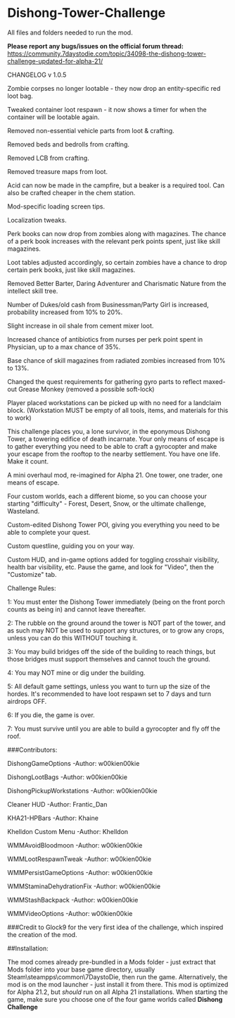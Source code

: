 # Dishong-Tower-Challenge
All files and folders needed to run the mod.

**Please report any bugs/issues on the official forum thread:** https://community.7daystodie.com/topic/34098-the-dishong-tower-challenge-updated-for-alpha-21/

CHANGELOG v 1.0.5

Zombie corpses no longer lootable - they now drop an entity-specific red loot bag.

Tweaked container loot respawn - it now shows a timer for when the container will be lootable again.

Removed non-essential vehicle parts from loot & crafting.

Removed beds and bedrolls from crafting.

Removed LCB from crafting.

Removed treasure maps from loot.

Acid can now be made in the campfire, but a beaker is a required tool. Can also be crafted cheaper in the chem station.

Mod-specific loading screen tips.

Localization tweaks.

Perk books can now drop from zombies along with magazines. The chance of a perk book increases with the relevant perk points spent, just like skill magazines.

Loot tables adjusted accordingly, so certain zombies have a chance to drop certain perk books, just like skill magazines.

Removed Better Barter, Daring Adventurer and Charismatic Nature from the intellect skill tree.

Number of Dukes/old cash from Businessman/Party Girl is increased, probability increased from 10% to 20%.

Slight increase in oil shale from cement mixer loot.

Increased chance of antibiotics from nurses per perk point spent in Physician, up to a max chance of 35%.

Base chance of skill magazines from radiated zombies increased from 10% to 13%.

Changed the quest requirements for gathering gyro parts to reflect maxed-out Grease Monkey (removed a possible soft-lock)

Player placed workstations can be picked up with no need for a landclaim block. (Workstation MUST be empty of all tools, items, and materials for this to work)





This challenge places you, a lone survivor, in the eponymous Dishong Tower, a towering edifice of death incarnate. Your only means of escape is to gather everything you need to be able to craft a gyrocopter and make your escape from the rooftop to the nearby settlement. You have one life. Make it count.

 

A mini overhaul mod, re-imagined for Alpha 21. One tower, one trader, one means of escape.

 

Four custom worlds, each a different biome, so you can choose your starting "difficulty" - Forest, Desert, Snow, or the ultimate challenge, Wasteland.

Custom-edited Dishong Tower POI, giving you everything you need to be able to complete your quest.

Custom questline, guiding you on your way.

Custom HUD, and in-game options added for toggling crosshair visibility, health bar visibility, etc. Pause the game, and look for "Video", then the "Customize" tab.

 

Challenge Rules: 

1: You must enter the Dishong Tower immediately (being on the front porch counts as being in) and cannot leave thereafter.

2: The rubble on the ground around the tower is NOT part of the tower, and as such may NOT be used to support any structures, or to grow any crops, unless you can do this WITHOUT touching it.

3: You may build bridges off the side of the building to reach things, but those bridges must support themselves and cannot touch the ground.

4: You may NOT mine or dig under the building.

5: All default game settings, unless you want to turn up the size of the hordes. It's recommended to have loot respawn set to 7 days and turn airdrops OFF.

6: If you die, the game is over.

7: You must survive until you are able to build a gyrocopter and fly off the roof.

###Contributors:

DishongGameOptions 			-Author: w00kien00kie

DishongLootBags 			-Author: w00kien00kie

DishongPickupWorkstations 	-Author: w00kien00kie

Cleaner HUD					-Author: Frantic_Dan

KHA21-HPBars				-Author: Khaine

Khelldon Custom Menu 		-Author: Khelldon

WMMAvoidBloodmoon 			-Author: w00kien00kie

WMMLootRespawnTweak			-Author: w00kien00kie

WMMPersistGameOptions		-Author: w00kien00kie

WMMStaminaDehydrationFix	-Author: w00kien00kie

WMMStashBackpack			-Author: w00kien00kie

WMMVideoOptions				-Author: w00kien00kie


###Credit to Glock9 for the very first idea of the challenge, which inspired the creation of the mod.

##Installation:

The mod comes already pre-bundled in a Mods folder - just extract that Mods folder into your base game directory, usually Steam\steampps\common\7DaystoDie, then run the game. Alternatively, the mod is on the mod launcher - just install it from there.
This mod is optimized for Alpha 21.2, but *should* run on all Alpha 21 installations.
When starting the game, make sure you choose one of the four game worlds called **Dishong Challenge**
